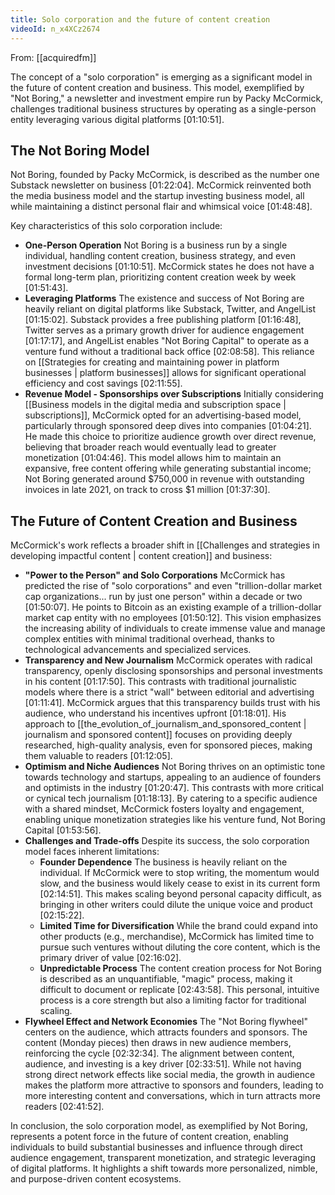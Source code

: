 ```yaml
---
title: Solo corporation and the future of content creation
videoId: n_x4XCz2674
---
```


From: [[acquiredfm]] <br/> 

The concept of a "solo corporation" is emerging as a significant model in the future of content creation and business. This model, exemplified by "Not Boring," a newsletter and investment empire run by Packy McCormick, challenges traditional business structures by operating as a single-person entity leveraging various digital platforms <a class="yt-timestamp" data-t="01:10:51">[01:10:51]</a>.

## The Not Boring Model
Not Boring, founded by Packy McCormick, is described as the number one Substack newsletter on business <a class="yt-timestamp" data-t="01:22:04">[01:22:04]</a>. McCormick reinvented both the media business model and the startup investing business model, all while maintaining a distinct personal flair and whimsical voice <a class="yt-timestamp" data-t="01:48:48">[01:48:48]</a>.

Key characteristics of this solo corporation include:
*   **One-Person Operation** Not Boring is a business run by a single individual, handling content creation, business strategy, and even investment decisions <a class="yt-timestamp" data-t="01:10:51">[01:10:51]</a>. McCormick states he does not have a formal long-term plan, prioritizing content creation week by week <a class="yt-timestamp" data-t="01:51:43">[01:51:43]</a>.
*   **Leveraging Platforms** The existence and success of Not Boring are heavily reliant on digital platforms like Substack, Twitter, and AngelList <a class="yt-timestamp" data-t="01:15:02">[01:15:02]</a>. Substack provides a free publishing platform <a class="yt-timestamp" data-t="01:16:48">[01:16:48]</a>, Twitter serves as a primary growth driver for audience engagement <a class="yt-timestamp" data-t="01:17:17">[01:17:17]</a>, and AngelList enables "Not Boring Capital" to operate as a venture fund without a traditional back office <a class="yt-timestamp" data-t="02:08:58">[02:08:58]</a>. This reliance on [[Strategies for creating and maintaining power in platform businesses | platform businesses]] allows for significant operational efficiency and cost savings <a class="yt-timestamp" data-t="02:11:55">[02:11:55]</a>.
*   **Revenue Model - Sponsorships over Subscriptions** Initially considering [[Business models in the digital media and subscription space | subscriptions]], McCormick opted for an advertising-based model, particularly through sponsored deep dives into companies <a class="yt-timestamp" data-t="01:04:21">[01:04:21]</a>. He made this choice to prioritize audience growth over direct revenue, believing that broader reach would eventually lead to greater monetization <a class="yt-timestamp" data-t="01:04:46">[01:04:46]</a>. This model allows him to maintain an expansive, free content offering while generating substantial income; Not Boring generated around $750,000 in revenue with outstanding invoices in late 2021, on track to cross $1 million <a class="yt-timestamp" data-t="01:37:30">[01:37:30]</a>.

## The Future of Content Creation and Business
McCormick's work reflects a broader shift in [[Challenges and strategies in developing impactful content | content creation]] and business:

*   **"Power to the Person" and Solo Corporations** McCormick has predicted the rise of "solo corporations" and even "trillion-dollar market cap organizations... run by just one person" within a decade or two <a class="yt-timestamp" data-t="01:50:07">[01:50:07]</a>. He points to Bitcoin as an existing example of a trillion-dollar market cap entity with no employees <a class="yt-timestamp" data-t="01:50:12">[01:50:12]</a>. This vision emphasizes the increasing ability of individuals to create immense value and manage complex entities with minimal traditional overhead, thanks to technological advancements and specialized services.
*   **Transparency and New Journalism** McCormick operates with radical transparency, openly disclosing sponsorships and personal investments in his content <a class="yt-timestamp" data-t="01:17:50">[01:17:50]</a>. This contrasts with traditional journalistic models where there is a strict "wall" between editorial and advertising <a class="yt-timestamp" data-t="01:11:41">[01:11:41]</a>. McCormick argues that this transparency builds trust with his audience, who understand his incentives upfront <a class="yt-timestamp" data-t="01:18:01">[01:18:01]</a>. His approach to [[the_evolution_of_journalism_and_sponsored_content | journalism and sponsored content]] focuses on providing deeply researched, high-quality analysis, even for sponsored pieces, making them valuable to readers <a class="yt-timestamp" data-t="01:12:05">[01:12:05]</a>.
*   **Optimism and Niche Audiences** Not Boring thrives on an optimistic tone towards technology and startups, appealing to an audience of founders and optimists in the industry <a class="yt-timestamp" data-t="01:20:47">[01:20:47]</a>. This contrasts with more critical or cynical tech journalism <a class="yt-timestamp" data-t="01:18:13">[01:18:13]</a>. By catering to a specific audience with a shared mindset, McCormick fosters loyalty and engagement, enabling unique monetization strategies like his venture fund, Not Boring Capital <a class="yt-timestamp" data-t="01:53:56">[01:53:56]</a>.
*   **Challenges and Trade-offs** Despite its success, the solo corporation model faces inherent limitations:
    *   **Founder Dependence** The business is heavily reliant on the individual. If McCormick were to stop writing, the momentum would slow, and the business would likely cease to exist in its current form <a class="yt-timestamp" data-t="02:14:51">[02:14:51]</a>. This makes scaling beyond personal capacity difficult, as bringing in other writers could dilute the unique voice and product <a class="yt-timestamp" data-t="02:15:22">[02:15:22]</a>.
    *   **Limited Time for Diversification** While the brand could expand into other products (e.g., merchandise), McCormick has limited time to pursue such ventures without diluting the core content, which is the primary driver of value <a class="yt-timestamp" data-t="02:16:02">[02:16:02]</a>.
    *   **Unpredictable Process** The content creation process for Not Boring is described as an unquantifiable, "magic" process, making it difficult to document or replicate <a class="yt-timestamp" data-t="02:43:58">[02:43:58]</a>. This personal, intuitive process is a core strength but also a limiting factor for traditional scaling.
*   **Flywheel Effect and Network Economies** The "Not Boring flywheel" centers on the audience, which attracts founders and sponsors. The content (Monday pieces) then draws in new audience members, reinforcing the cycle <a class="yt-timestamp" data-t="02:32:34">[02:32:34]</a>. The alignment between content, audience, and investing is a key driver <a class="yt-timestamp" data-t="02:33:51">[02:33:51]</a>. While not having strong direct network effects like social media, the growth in audience makes the platform more attractive to sponsors and founders, leading to more interesting content and conversations, which in turn attracts more readers <a class="yt-timestamp" data-t="02:41:52">[02:41:52]</a>.

In conclusion, the solo corporation model, as exemplified by Not Boring, represents a potent force in the future of content creation, enabling individuals to build substantial businesses and influence through direct audience engagement, transparent monetization, and strategic leveraging of digital platforms. It highlights a shift towards more personalized, nimble, and purpose-driven content ecosystems.